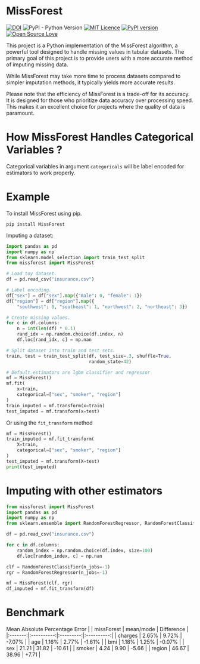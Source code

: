 # MissForest

[![DOI](https://zenodo.org/badge/DOI/10.5281/zenodo.13368883.svg)](https://doi.org/10.5281/zenodo.13368883)
![PyPI - Python Version](https://img.shields.io/pypi/pyversions/MissForest?link=https%3A%2F%2Fpypi.org%2Fproject%2FMissForest%2F)
[![MIT Licence](https://badges.frapsoft.com/os/mit/mit.svg?v=103)](https://opensource.org/licenses/mit-license.php)
[![PyPI version](https://badge.fury.io/py/MissForest.svg)](https://badge.fury.io/py/MissForest)
[![Open Source Love](https://badges.frapsoft.com/os/v2/open-source.svg?v=103)](https://github.com/ellerbrock/open-source-badges/)

This project is a Python implementation of the MissForest algorithm, a powerful 
tool designed to handle missing values in tabular datasets. The primary goal of 
this project is to provide users with a more accurate method of imputing 
missing data.

While MissForest may take more time to process datasets compared to simpler 
imputation methods, it typically yields more accurate results.

Please note that the efficiency of MissForest is a trade-off for its accuracy. 
It is designed for those who prioritize data accuracy over processing speed. 
This makes it an excellent choice for projects where the quality of data is 
paramount.

# How MissForest Handles Categorical Variables ?

Categorical variables in argument `categoricals` will be label encoded for
estimators to work properly. 

# Example

To install MissForest using pip.

```console
pip install MissForest
```

Imputing a dataset:

```python
import pandas as pd
import numpy as np
from sklearn.model_selection import train_test_split
from missforest import MissForest

# Load toy dataset.
df = pd.read_csv("insurance.csv")

# Label encoding.
df["sex"] = df["sex"].map({"male": 0, "female": 1})
df["region"] = df["region"].map({
    "southwest": 0, "southeast": 1, "northwest": 2, "northeast": 3})

# Create missing values.
for c in df.columns:
    n = int(len(df) * 0.1)
    rand_idx = np.random.choice(df.index, n)
    df.loc[rand_idx, c] = np.nan

# Split dataset into train and test sets.
train, test = train_test_split(df, test_size=.3, shuffle=True,
                               random_state=42)

# Default estimators are lgbm classifier and regressor
mf = MissForest()
mf.fit(
    x=train,
    categorical=["sex", "smoker", "region"]
)
train_imputed = mf.transform(x=train)
test_imputed = mf.transform(x=test)
```

Or using the `fit_transform` method
```python
mf = MissForest()
train_imputed = mf.fit_transform(
    X=train,
    categorical=["sex", "smoker", "region"]
)
test_imputed = mf.transform(X=test)
print(test_imputed)
```

# Imputing with other estimators

```python
from missforest import MissForest
import pandas as pd
import numpy as np
from sklearn.ensemble import RandomForestRegressor, RandomForestClassifier

df = pd.read_csv("insurance.csv")

for c in df.columns:
    random_index = np.random.choice(df.index, size=100)
    df.loc[random_index, c] = np.nan

clf = RandomForestClassifier(n_jobs=-1)
rgr = RandomForestRegressor(n_jobs=-1)

mf = MissForest(clf, rgr)
df_imputed = mf.fit_transform(df)
```



# Benchmark

Mean Absolute Percentage Error
|         | missForest | mean/mode | Difference |
|:-------:|:----------:|:---------:|:----------:|
| charges | 2.65%      | 9.72%     |  -7.07%    |
| age     | 1.16%      | 2.77%     |  -1.61%    |
| bmi     | 1.18%      | 1.25%     |  -0.07%    |
| sex     | 21.21      | 31.82     |  -10.61    |
| smoker  |  4.24      |  9.90     |   -5.66    |
| region  | 46.67      | 38.96     |   +7.71    |
